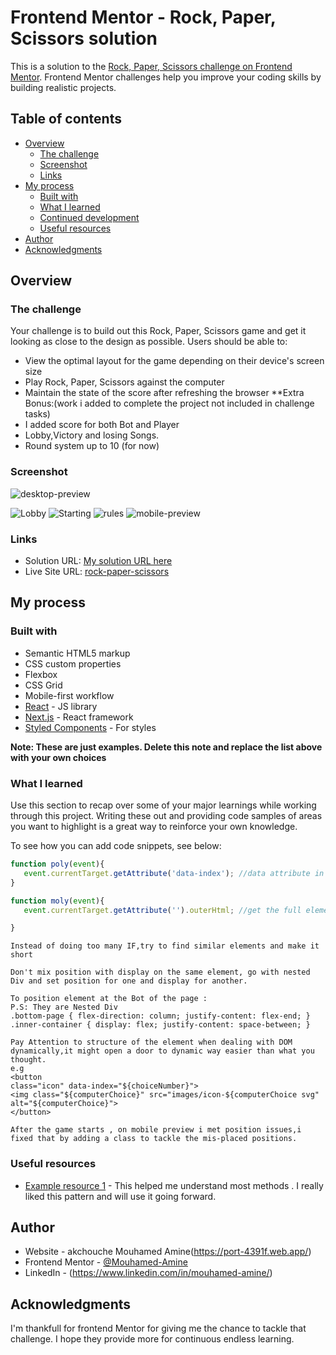 # Frontend Mentor - Rock, Paper, Scissors solution

This is a solution to the [Rock, Paper, Scissors challenge on Frontend Mentor](https://www.frontendmentor.io/challenges/rock-paper-scissors-game-pTgwgvgH). Frontend Mentor challenges help you improve your coding skills by building realistic projects. 

## Table of contents

- [Overview](#overview)
  - [The challenge](#the-challenge)
  - [Screenshot](#screenshot)
  - [Links](#links)
- [My process](#my-process)
  - [Built with](#built-with)
  - [What I learned](#what-i-learned)
  - [Continued development](#continued-development)
  - [Useful resources](#useful-resources)
- [Author](#author)
- [Acknowledgments](#acknowledgments)


## Overview

### The challenge
Your challenge is to build out this Rock, Paper, Scissors game and get it looking as close to the design as possible.
Users should be able to:

- View the optimal layout for the game depending on their device's screen size
- Play Rock, Paper, Scissors against the computer
- Maintain the state of the score after refreshing the browser
  **Extra Bonus:(work i added to complete the project not included in challenge tasks)
- I added score for both Bot and Player
- Lobby,Victory and losing Songs.
- Round system up to 10 (for now)


### Screenshot

![desktop-preview](./design/desktop-preview.jpg)

![Lobby](./design/original/lobby.jpg)
![Starting](./design/original/GameStarts.jpg)
![rules](./design/original/rules.jpg)
![mobile-preview](./design/original/mobile.jpg)



### Links

- Solution URL: [My solution URL here](https://www.frontendmentor.io/solutions/rock-paper-scissor-game-neUZGSm23P)
- Live Site URL: [rock-paper-scissors](https://rock-paper-scissors-kappa-ebon.vercel.app)

## My process

### Built with

- Semantic HTML5 markup
- CSS custom properties
- Flexbox
- CSS Grid
- Mobile-first workflow
- [React](https://reactjs.org/) - JS library
- [Next.js](https://nextjs.org/) - React framework
- [Styled Components](https://styled-components.com/) - For styles

**Note: These are just examples. Delete this note and replace the list above with your own choices**

### What I learned

Use this section to recap over some of your major learnings while working through this project. Writing these out and providing code samples of areas you want to highlight is a great way to reinforce your own knowledge.

To see how you can add code snippets, see below:

```js 1
function poly(event){
   event.currentTarget.getAttribute('data-index'); //data attribute in html
}
```

```js 2
function moly(event){
   event.currentTarget.getAttribute('').outerHtml; //get the full element from outside

}
```

```logic
Instead of doing too many IF,try to find similar elements and make it short

```
```logic 2
Don't mix position with display on the same element, go with nested Div and set position for one and display for another.

```
```logic 3
To position element at the Bot of the page :
P.S: They are Nested Div
.bottom-page { flex-direction: column; justify-content: flex-end; }
.inner-container { display: flex; justify-content: space-between; }

```

```logic 4
Pay Attention to structure of the element when dealing with DOM dynamically,it might open a door to dynamic way easier than what you thought.
e.g 
<button 
class="icon" data-index="${choiceNumber}">
<img class="${computerChoice}" src="images/icon-${computerChoice svg" alt="${computerChoice}">
</button>

```
```logic 5
After the game starts , on mobile preview i met position issues,i fixed that by adding a class to tackle the mis-placed positions.
```



### Useful resources

- [Example resource 1](https://www.geeksforgeeks.org) - This helped me understand most methods . I really liked this pattern and will use it going forward.


## Author

- Website - akchouche Mouhamed Amine(https://port-4391f.web.app/)
- Frontend Mentor - [@Mouhamed-Amine](https://www.frontendmentor.io/profile/yourusername)
- LinkedIn - (https://www.linkedin.com/in/mouhamed-amine/)


## Acknowledgments

I'm thankfull for frontend Mentor for giving me the chance to tackle that challenge. I hope they provide more for continuous endless learning.
